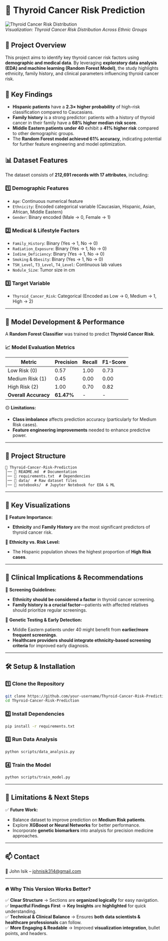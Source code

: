 # 🦠 Thyroid Cancer Risk Prediction

![Thyroid Cancer Risk Distribution](images/risk_distribution.png)  
*Visualization: Thyroid Cancer Risk Distribution Across Ethnic Groups*

## 📌 Project Overview
This project aims to identify key thyroid cancer risk factors using **demographic and medical data**. By leveraging **exploratory data analysis (EDA) and machine learning (Random Forest Model)**, the study highlights ethnicity, family history, and clinical parameters influencing thyroid cancer risk.

## 🔑 Key Findings
- **Hispanic patients** have a **2.3× higher probability** of high-risk classification compared to Caucasians.  
- **Family history** is a strong predictor: patients with a history of thyroid cancer in their family have a **68% higher median risk score**.  
- **Middle Eastern patients under 40** exhibit a **41% higher risk** compared to other demographic groups.  
- The **Random Forest model achieved 61% accuracy**, indicating potential for further feature engineering and model optimization.

## 📊 Dataset Features
The dataset consists of **212,691 records with 17 attributes**, including:  

### **1️⃣ Demographic Features**  
- `Age`: Continuous numerical feature  
- `Ethnicity`: Encoded categorical variable (Caucasian, Hispanic, Asian, African, Middle Eastern)  
- `Gender`: Binary encoded (Male → 0, Female → 1)  

### **2️⃣ Medical & Lifestyle Factors**  
- `Family_History`: Binary (Yes → 1, No → 0)  
- `Radiation_Exposure`: Binary (Yes → 1, No → 0)  
- `Iodine_Deficiency`: Binary (Yes → 1, No → 0)  
- `Smoking` & `Obesity`: Binary (Yes → 1, No → 0)  
- `TSH_Level`, `T3_Level`, `T4_Level`: Continuous lab values  
- `Nodule_Size`: Tumor size in cm  

### **3️⃣ Target Variable**  
- `Thyroid_Cancer_Risk`: Categorical (Encoded as Low → 0, Medium → 1, High → 2)  

---

## 🚀 Model Development & Performance  
A **Random Forest Classifier** was trained to predict **Thyroid Cancer Risk**.  

### **📈 Model Evaluation Metrics**  
| Metric  | Precision | Recall | F1-Score |
|---------|----------|--------|----------|
| Low Risk (0) | 0.57 | 1.00 | 0.73 |
| Medium Risk (1) | 0.45 | 0.00 | 0.00 |
| High Risk (2) | 1.00 | 0.70 | 0.82 |
| **Overall Accuracy** | **61.47%** | - | - |

🟡 **Limitations:**  
- **Class imbalance** affects prediction accuracy (particularly for Medium Risk cases).  
- **Feature engineering improvements** needed to enhance predictive power.  

---

## 📂 Project Structure  

```
📁 Thyroid-Cancer-Risk-Prediction
│── 📄 README.md  # Documentation
│── 📄 requirements.txt  # Dependencies
│── 📁 data/  # Raw dataset files
│── 📁 notebooks/  # Jupyter Notebook for EDA & ML
```

---

## 🎯 Key Visualizations  
📌 **Feature Importance:**  
- **Ethnicity** and **Family History** are the most significant predictors of thyroid cancer risk.

📌 **Ethnicity vs. Risk Level:**  
- The Hispanic population shows the highest proportion of **High Risk cases**.

---

## 🔬 Clinical Implications & Recommendations  
🔹 **Screening Guidelines:**  
- **Ethnicity should be considered a factor** in thyroid cancer screening.  
- **Family history is a crucial factor**—patients with affected relatives should prioritize regular screenings.  

🔹 **Genetic Testing & Early Detection:**  
- Middle Eastern patients under 40 might benefit from **earlier/more frequent screenings**.  
- **Healthcare providers should integrate ethnicity-based screening criteria** for improved early diagnosis.  

---

## 🛠️ Setup & Installation  
### **1️⃣ Clone the Repository**
```bash
git clone https://github.com/your-username/Thyroid-Cancer-Risk-Prediction.git
cd Thyroid-Cancer-Risk-Prediction
```
### **2️⃣ Install Dependencies**
```bash
pip install -r requirements.txt
```
### **3️⃣ Run Data Analysis**
```bash
python scripts/data_analysis.py
```
### **4️⃣ Train the Model**
```bash
python scripts/train_model.py
```

---

## 🚨 Limitations & Next Steps
✅ **Future Work:**  
- Balance dataset to improve prediction on **Medium Risk patients**.  
- Explore **XGBoost or Neural Networks** for better performance.  
- Incorporate **genetic biomarkers** into analysis for precision medicine approaches.  

---

## 📫 Contact  
📧 John Isik – [johnisik314@gmail.com](mailto:johnisik314@gmail.com)  

---

### 🔥 Why This Version Works Better?  
✅ **Clear Structure** → Sections are **organized logically** for easy navigation.  
✅ **Impactful Findings First** → **Key Insights** are **highlighted** for quick understanding.  
✅ **Technical & Clinical Balance** → Ensures **both data scientists & healthcare professionals** can follow.  
✅ **More Engaging & Readable** → Improved **visualization integration**, bullet points, and headers.  
